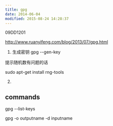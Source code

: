 ```yaml
---
title: gpg
date: 2014-06-04
modified: 2015-08-24 14:28:37
---
```



09DD1201

<http://www.ruanyifeng.com/blog/2013/07/gpg.html>

1. 生成密钥
gpg --gen-key

提示随机数有问题的话

sudo apt-get install rng-tools

2. 

## commands

gpg --list-keys

gpg -o outputname -d inputname


